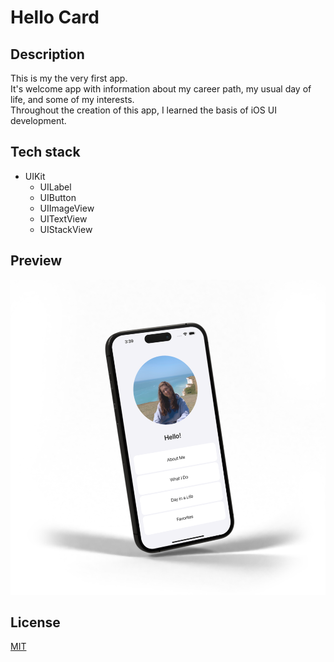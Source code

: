 # Hello Card

## Description

This is my the very first app.\
It's welcome app with information about my career path, my usual day of life, and some of my interests.\
Throughout the creation of this app, I learned the basis of iOS UI development.

## Tech stack

- UIKit
    - UILabel
    - UIButton
    - UIImageView
    - UITextView
    - UIStackView

## Preview

<p align="center">
    <img src="media/hello-card.png", width="900">
</p>

## License

[MIT](LICENSE)